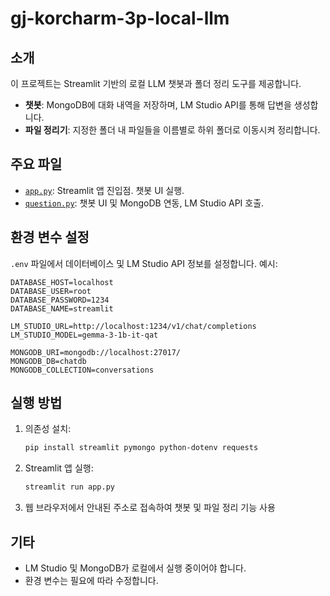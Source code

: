 # gj-korcharm-3p-local-llm

## 소개
이 프로젝트는 Streamlit 기반의 로컬 LLM 챗봇과 폴더 정리 도구를 제공합니다.

- **챗봇**: MongoDB에 대화 내역을 저장하며, LM Studio API를 통해 답변을 생성합니다.
- **파일 정리기**: 지정한 폴더 내 파일들을 이름별로 하위 폴더로 이동시켜 정리합니다.

## 주요 파일
- [`app.py`](app.py): Streamlit 앱 진입점. 챗봇 UI 실행.
- [`question.py`](question.py): 챗봇 UI 및 MongoDB 연동, LM Studio API 호출.

## 환경 변수 설정
`.env` 파일에서 데이터베이스 및 LM Studio API 정보를 설정합니다.
예시:
```
DATABASE_HOST=localhost
DATABASE_USER=root
DATABASE_PASSWORD=1234
DATABASE_NAME=streamlit

LM_STUDIO_URL=http://localhost:1234/v1/chat/completions
LM_STUDIO_MODEL=gemma-3-1b-it-qat

MONGODB_URI=mongodb://localhost:27017/
MONGODB_DB=chatdb
MONGODB_COLLECTION=conversations
```

## 실행 방법

1. 의존성 설치:
   ```sh
   pip install streamlit pymongo python-dotenv requests
   ```

2. Streamlit 앱 실행:
   ```sh
   streamlit run app.py
   ```

3. 웹 브라우저에서 안내된 주소로 접속하여 챗봇 및 파일 정리 기능 사용

## 기타
- LM Studio 및 MongoDB가 로컬에서 실행 중이어야 합니다.
- 환경 변수는 필요에 따라 수정합니다.